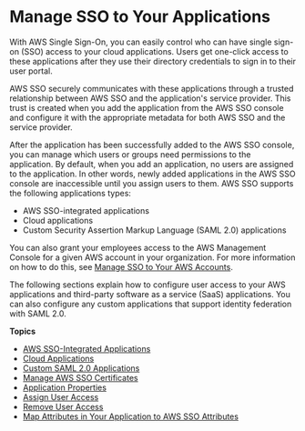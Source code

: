 # Manage SSO to Your Applications<a name="manage-your-applications"></a>

With AWS Single Sign\-On, you can easily control who can have single sign\-on \(SSO\) access to your cloud applications\. Users get one\-click access to these applications after they use their directory credentials to sign in to their user portal\.

AWS SSO securely communicates with these applications through a trusted relationship between AWS SSO and the application's service provider\. This trust is created when you add the application from the AWS SSO console and configure it with the appropriate metadata for both AWS SSO and the service provider\. 

After the application has been successfully added to the AWS SSO console, you can manage which users or groups need permissions to the application\. By default, when you add an application, no users are assigned to the application\. In other words, newly added applications in the AWS SSO console are inaccessible until you assign users to them\. AWS SSO supports the following applications types:
+ AWS SSO\-integrated applications
+ Cloud applications
+ Custom Security Assertion Markup Language \(SAML 2\.0\) applications

You can also grant your employees access to the AWS Management Console for a given AWS account in your organization\. For more information on how to do this, see [Manage SSO to Your AWS Accounts](manage-your-accounts.md)\.

The following sections explain how to configure user access to your AWS applications and third\-party software as a service \(SaaS\) applications\. You can also configure any custom applications that support identity federation with SAML 2\.0\. 

**Topics**
+ [AWS SSO\-Integrated Applications](awsapps.md)
+ [Cloud Applications](saasapps.md)
+ [Custom SAML 2\.0 Applications](samlapps.md)
+ [Manage AWS SSO Certificates](managecerts.md)
+ [Application Properties](appproperties.md)
+ [Assign User Access](assignuserstoapp.md)
+ [Remove User Access](removeaccessfromapp.md)
+ [Map Attributes in Your Application to AWS SSO Attributes](mapawsssoattributestoapp.md)